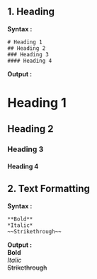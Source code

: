 **1. Heading**  
---
**Syntax :**  
```
# Heading 1  
## Heading 2  
### Heading 3  
#### Heading 4  
```
**Output :**    
# Heading 1  
## Heading 2  
### Heading 3  
#### Heading 4  

**2. Text Formatting**
---
**Syntax :**  
```
**Bold**
*Italic*  
~~Strikethrough~~     
```
**Output :**    
**Bold**   
*Italic*  
~~Strikethrough~~  
